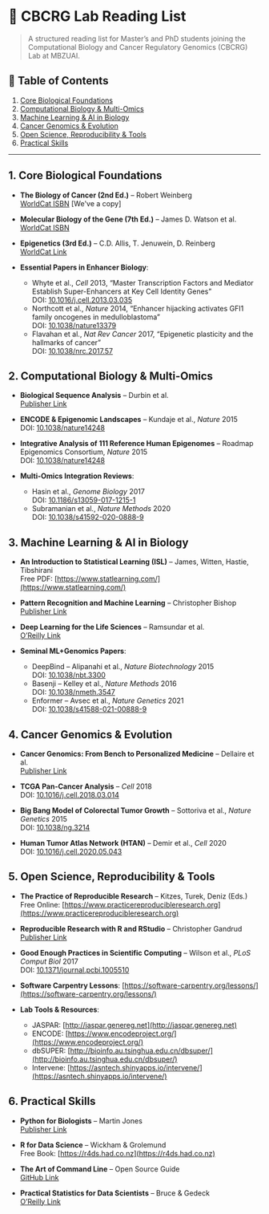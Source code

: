 # 📘 CBCRG Lab Reading List

> A structured reading list for Master’s and PhD students joining the Computational Biology and Cancer Regulatory Genomics (CBCRG) Lab at MBZUAI.


## 📑 Table of Contents

1. [Core Biological Foundations](#1-core-biological-foundations)
2. [Computational Biology & Multi-Omics](#2-computational-biology--multi-omics)
3. [Machine Learning & AI in Biology](#3-machine-learning--ai-in-biology)
4. [Cancer Genomics & Evolution](#4-cancer-genomics--evolution)
5. [Open Science, Reproducibility & Tools](#5-open-science-reproducibility--tools)
6. [Practical Skills](#6-practical-skills)

---

## 1. Core Biological Foundations

- **The Biology of Cancer (2nd Ed.)** – Robert Weinberg  
  [WorldCat ISBN](https://search.worldcat.org/title/1371401231) [We've a copy]

- **Molecular Biology of the Gene (7th Ed.)** – James D. Watson et al.  
  [WorldCat ISBN](https://search.worldcat.org/title/804550576)

- **Epigenetics (3rd Ed.)** – C.D. Allis, T. Jenuwein, D. Reinberg  
  [WorldCat Link](https://search.worldcat.org/title/884961911)

- **Essential Papers in Enhancer Biology**:
  - Whyte et al., _Cell_ 2013, “Master Transcription Factors and Mediator Establish Super-Enhancers at Key Cell Identity Genes”  
    DOI: [10.1016/j.cell.2013.03.035](https://doi.org/10.1016/j.cell.2013.03.035)
  - Northcott et al., _Nature_ 2014, “Enhancer hijacking activates GFI1 family oncogenes in medulloblastoma”  
    DOI: [10.1038/nature13379](https://doi.org/10.1038/nature13379)
  - Flavahan et al., _Nat Rev Cancer_ 2017, “Epigenetic plasticity and the hallmarks of cancer”  
    DOI: [10.1038/nrc.2017.57](https://doi.org/10.1038/nrc.2017.57)

## 2. Computational Biology & Multi-Omics

- **Biological Sequence Analysis** – Durbin et al.  
  [Publisher Link](https://www.cambridge.org/core/books/biological-sequence-analysis/CCB2C5E435507DC53B1DD473BAA9A75D)

- **ENCODE & Epigenomic Landscapes** – Kundaje et al., _Nature_ 2015  
  DOI: [10.1038/nature14248](https://doi.org/10.1038/nature14248)

- **Integrative Analysis of 111 Reference Human Epigenomes** – Roadmap Epigenomics Consortium, _Nature_ 2015  
  DOI: [10.1038/nature14248](https://doi.org/10.1038/nature14248)

- **Multi-Omics Integration Reviews**:
  - Hasin et al., _Genome Biology_ 2017  
    DOI: [10.1186/s13059-017-1215-1](https://doi.org/10.1186/s13059-017-1215-1)
  - Subramanian et al., _Nature Methods_ 2020  
    DOI: [10.1038/s41592-020-0888-9](https://doi.org/10.1038/s41592-020-0888-9)

## 3. Machine Learning & AI in Biology

- **An Introduction to Statistical Learning (ISL)** – James, Witten, Hastie, Tibshirani  
  Free PDF: [https://www.statlearning.com/](https://www.statlearning.com/)

- **Pattern Recognition and Machine Learning** – Christopher Bishop  
  [Publisher Link](https://www.springer.com/gp/book/9780387310732)

- **Deep Learning for the Life Sciences** – Ramsundar et al.  
  [O’Reilly Link](https://www.oreilly.com/library/view/deep-learning-for/9781492039822/)

- **Seminal ML+Genomics Papers**:
  - DeepBind – Alipanahi et al., _Nature Biotechnology_ 2015  
    DOI: [10.1038/nbt.3300](https://doi.org/10.1038/nbt.3300)
  - Basenji – Kelley et al., _Nature Methods_ 2016  
    DOI: [10.1038/nmeth.3547](https://doi.org/10.1038/nmeth.3547)
  - Enformer – Avsec et al., _Nature Genetics_ 2021  
    DOI: [10.1038/s41588-021-00888-9](https://doi.org/10.1038/s41588-021-00888-9)

## 4. Cancer Genomics & Evolution

- **Cancer Genomics: From Bench to Personalized Medicine** – Dellaire et al.  
  [Publisher Link](https://www.crcpress.com/Cancer-Genomics-From-Bench-to-Personalized-Medicine/Dellaire-Ashworth-Boutros/p/book/9780123969671)

- **TCGA Pan-Cancer Analysis** – _Cell_ 2018  
  DOI: [10.1016/j.cell.2018.03.014](https://doi.org/10.1016/j.cell.2018.03.014)

- **Big Bang Model of Colorectal Tumor Growth** – Sottoriva et al., _Nature Genetics_ 2015  
  DOI: [10.1038/ng.3214](https://doi.org/10.1038/ng.3214)

- **Human Tumor Atlas Network (HTAN)** – Demir et al., _Cell_ 2020  
  DOI: [10.1016/j.cell.2020.05.043](https://doi.org/10.1016/j.cell.2020.05.043)

## 5. Open Science, Reproducibility & Tools

- **The Practice of Reproducible Research** – Kitzes, Turek, Deniz (Eds.)  
  Free Online: [https://www.practicereproducibleresearch.org](https://www.practicereproducibleresearch.org)

- **Reproducible Research with R and RStudio** – Christopher Gandrud  
  [Publisher Link](https://www.routledge.com/Reproducible-Research-with-R-and-RStudio/Gandrud/p/book/9780367331852)

- **Good Enough Practices in Scientific Computing** – Wilson et al., _PLoS Comput Biol_ 2017  
  DOI: [10.1371/journal.pcbi.1005510](https://doi.org/10.1371/journal.pcbi.1005510)

- **Software Carpentry Lessons**: [https://software-carpentry.org/lessons/](https://software-carpentry.org/lessons/)

- **Lab Tools & Resources**:
  - JASPAR: [http://jaspar.genereg.net](http://jaspar.genereg.net)
  - ENCODE: [https://www.encodeproject.org/](https://www.encodeproject.org/)
  - dbSUPER: [http://bioinfo.au.tsinghua.edu.cn/dbsuper/](http://bioinfo.au.tsinghua.edu.cn/dbsuper/)
  - Intervene: [https://asntech.shinyapps.io/intervene/](https://asntech.shinyapps.io/intervene/)

## 6. Practical Skills

- **Python for Biologists** – Martin Jones  
  [Publisher Link](https://pythonforbiologists.com/)

- **R for Data Science** – Wickham & Grolemund  
  Free Book: [https://r4ds.had.co.nz](https://r4ds.had.co.nz)

- **The Art of Command Line** – Open Source Guide  
  [GitHub Link](https://github.com/jlevy/the-art-of-command-line)

- **Practical Statistics for Data Scientists** – Bruce & Gedeck  
  [O’Reilly Link](https://www.oreilly.com/library/view/practical-statistics-for/9781492072935/)
